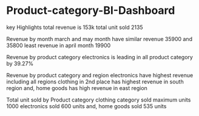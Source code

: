 # Product-category-BI-Dashboard

key Highlights
total revenue is 153k
total unit sold 2135

Revenue by month
march and may month have similar revenue 35900 and 35800
least revenue in april month 19900

Revenue by product category
electronics is leading in all product category by 39.27%

Revenue by product category and region
electronics have highest revenue including all regions
clothing in 2nd place has highest revenue in south region
and, home goods has high revenue in east region

Total unit sold by Product category
clothing category sold maximum units 1000
electronics sold 600 units
and, home goods sold 535 units
